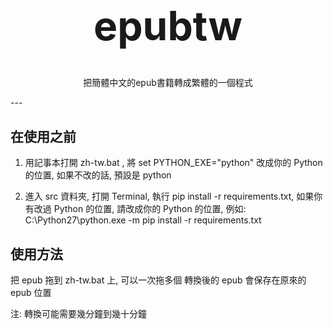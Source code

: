 <div align="center">
  <h1 style="font-size: 4rem">epubtw</h1>
  <p>把簡體中文的epub書籍轉成繁體的一個程式</p>
</div>
---

## 在使用之前
1. 用記事本打開 zh-tw.bat , 將 set PYTHON_EXE="python" 改成你的 Python 的位置, 如果不改的話, 預設是 python

2. 進入 src 資料夾, 打開 Terminal, 執行 pip install -r requirements.txt, 如果你有改過 Python 的位置, 請改成你的 Python 的位置, 例如: C:\Python27\python.exe -m pip install -r requirements.txt

## 使用方法
把 epub 拖到 zh-tw.bat 上, 可以一次拖多個
轉換後的 epub 會保存在原來的 epub 位置

注: 轉換可能需要幾分鐘到幾十分鐘